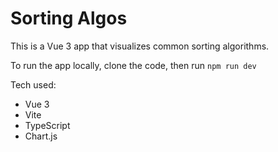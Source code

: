 # Sorting Algos

This is a Vue 3 app that visualizes common sorting algorithms.

To run the app locally, clone the code, then run `npm run dev`

Tech used:

-   Vue 3
-   Vite
-   TypeScript
-   Chart.js
